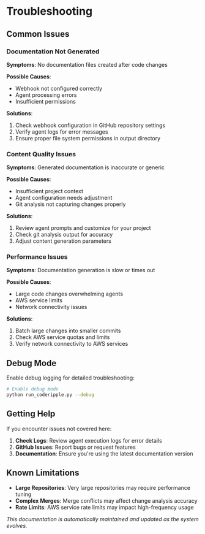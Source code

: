 # Troubleshooting

## Common Issues

### Documentation Not Generated

**Symptoms**: No documentation files created after code changes

**Possible Causes**:
- Webhook not configured correctly
- Agent processing errors
- Insufficient permissions

**Solutions**:
1. Check webhook configuration in GitHub repository settings
2. Verify agent logs for error messages
3. Ensure proper file system permissions in output directory

### Content Quality Issues

**Symptoms**: Generated documentation is inaccurate or generic

**Possible Causes**:
- Insufficient project context
- Agent configuration needs adjustment
- Git analysis not capturing changes properly

**Solutions**:
1. Review agent prompts and customize for your project
2. Check git analysis output for accuracy
3. Adjust content generation parameters

### Performance Issues

**Symptoms**: Documentation generation is slow or times out

**Possible Causes**:
- Large code changes overwhelming agents
- AWS service limits
- Network connectivity issues

**Solutions**:
1. Batch large changes into smaller commits
2. Check AWS service quotas and limits
3. Verify network connectivity to AWS services

## Debug Mode

Enable debug logging for detailed troubleshooting:

```bash
# Enable debug mode
python run_coderipple.py --debug
```

## Getting Help

If you encounter issues not covered here:

1. **Check Logs**: Review agent execution logs for error details
2. **GitHub Issues**: Report bugs or request features
3. **Documentation**: Ensure you're using the latest documentation version

## Known Limitations

- **Large Repositories**: Very large repositories may require performance tuning
- **Complex Merges**: Merge conflicts may affect change analysis accuracy
- **Rate Limits**: AWS service rate limits may impact high-frequency usage

*This documentation is automatically maintained and updated as the system evolves.*
